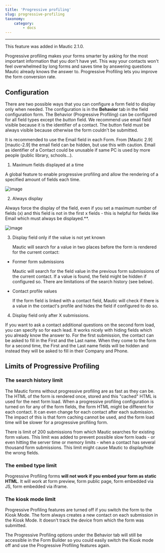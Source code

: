 ```yaml
---
title: 'Progressive profiling'
slug: progressive-profiling
taxonomy:
    category:
        - docs
---
```


---
This feature was added in Mautic 2.1.0.

Progressive profiling makes your forms smarter by asking for the most important information that you don't have yet. This way your contacts won't feel overwhelmed by long forms and saves time by answering questions Mautic already knows the answer to. Progressive Profiling lets you improve the form conversion rate.

## Configuration

There are two possible ways that you can configure a form field to display only when needed. The configuration is in the __Behavior__ tab in the field configuration form. The Behavior (Progressive Profiling) can be configured for all field types except the _button_ field. We recommend use  email field visible because it is the identifier of a contact. The button field must be always visible because otherwise the form couldn't be submitted.

It is recommended to use the Email field in each Form. From [Mautic 2.9][mautic-2.9] the email field can be hidden, but use this with caution. Email as identifier of a Contact could be unusable if same PC is used by more people (public library, schools...).

1. Maximum fields displayed at a time

A global feature to enable progressive profiling and allow the rendering of a specified amount of fields each time.

![image](https://user-images.githubusercontent.com/462477/80913098-3f71c500-8d42-11ea-919c-13763228bc1c.png)

2. Always display

Always force the display of the field, even if you set a maximum number of fields (x) and this field is not in the first x fields - this is helpful for fields like Email which must always be displayed.**. 

![image](https://user-images.githubusercontent.com/462477/80913150-b6a75900-8d42-11ea-944d-7552882b215f.png)

3. Display field only if the value is not yet known

	Mautic will search for a value in two places before the form is rendered for the current contact:

* Former form submissions
  
  Mautic will search for the field value in the previous form submissions of the current contact. If a value is found, the field might be hidden if configured so. There are limitations of the search history (see below).   

* Contact profile values
  
   If the form field is linked with a contact field, Mautic will check if there is a value in the contact's profile and hides the field if configured to do so.

4. Display field only after X submissions.

If you want to ask a contact additional questions on the second form load, you can specify so for each lead. It works nicely with hiding fields which you already know the answer to. For the first submission, the contact can be asked to fill in the First and the Last name. When they come to the form for a second time, the First and the Last name fields will be hidden and instead they will be asked to fill in their Company and Phone.

## Limits of Progressive Profiling

### The search history limit

The Mautic forms without progressive profiling are as fast as they can be. The HTML of the form is rendered once, stored and this "cached" HTML is used for the next form load. When a progressive profiling configuration is turned on for any of the form fields, the form HTML might be different for each contact. It can even change for each contact after each submission. The impact of this is that form caching cannot be used, and the form load time will be slower for a progressive profiling form.

There is limit of 200 submissions from which Mautic searches for existing form values. This limit was added to prevent possible slow form loads - or even hitting the server time or memory limits - when a contact has several thousand form submissions. This limit might cause Mautic to display/hide the wrong fields.

### The embed type limit

Progressive Profiling forms **will not work if you embed your form as static HTML**. It will work at form preview, form public page, form embedded via JS, form embedded via iframe.

### The kiosk mode limit

Progressive Profiling features are turned off if you switch the form to the Kiosk Mode. The form always creates a new contact on each submission in the Kiosk Mode. It doesn't track the device from which the form was submitted.

The Progressive Profiling options under the Behavior tab will still be accessible in the Form Builder so you could easily switch the Kiosk mode off and use the Progressive Profiling features again.
